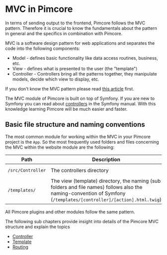 # MVC in Pimcore

In terms of sending output to the frontend, Pimcore follows the MVC pattern. 
Therefore it is crucial to know the fundamentals about the pattern in general and 
  the specifics in combination with Pimcore. 
 
 MVC is a software design pattern for web applications and separates the code into the following components:  
 * Model - defines basic functionality like data access routines, business, etc. 
 * View - defines what is presented to the user (the "template")
 * Controller - Controllers bring all the patterns together, they manipulate models, decide which view to display, etc. 

If you don't know the MVC pattern please read [this article](http://en.wikipedia.org/wiki/Model%E2%80%93view%E2%80%93controller) first.


The MVC module of Pimcore is built on top of Symfony. If you are new to Symfony you can read about 
[controllers](https://symfony.com/doc/current/controller.html) in the Symfony manual. With this 
knowledge learning Pimcore will be much easier and faster.


## Basic file structure and naming conventions

The most common module for working within the MVC in your Pimcore project is the `App`. So the most frequently 
used folders and files concerning the MVC within the website module are the following:
 
| Path   |  Description |  Example
|--------|--------------|---------------------
| `/src/Controller` | The controllers directory | eg. `ContentController.php`
| `/templates/` | The view (template) directory, the naming (sub folders and file names) follows also the naming-convention of Symfony (`/templates/[controller]/[action].html.twig`) 

All Pimcore plugins and other modules follow the same pattern.
 

The following sub chapters provide insight into details of the Pimcore MVC structure and explain the topics
 * [Controller](./00_Controller.md) 
 * [Template](./02_Template/README.md)
 * [Routing](./04_Routing_and_URLs/README.md) 
